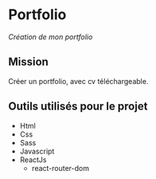 # Portfolio
_Création de mon portfolio_

## Mission 
Créer un portfolio, avec cv téléchargeable.  

## Outils utilisés pour le projet  

  * Html
  * Css
  * Sass
  * Javascript
  * ReactJs
    * react-router-dom
